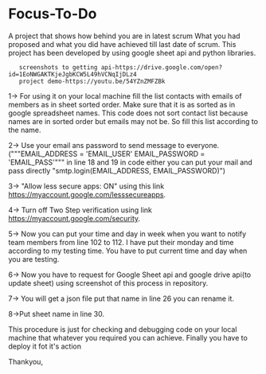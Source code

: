 # Focus-To-Do
  A project that shows how behind you are in latest scrum What you had proposed and what you did have achieved till last date of scrum.
  This project has been developed by using google sheet api and python libraries.
       
       screenshots to getting api-https://drive.google.com/open?id=1EoNWGAKTKjeJgbKCW5L49hVCNqIjDLz4
       project demo-https://youtu.be/54YZnZMFZBk
              
1-> For using it on your local machine fill the list contacts with emails of members as in sheet sorted order. Make sure that it is as sorted as in google spreadsheet names. This code does not sort contact list because names are in sorted order but emails may not be.
So fill this list according to the name.

2-> Use your email ans password to send message to everyone.("""EMAIL_ADDRESS = 'EMAIL_USER'
    EMAIL_PASSWORD = 'EMAIL_PASS'""" in line 18 and 19 in code either you can put your mail and pass directly "smtp.login(EMAIL_ADDRESS, EMAIL_PASSWORD)")
    
3-> "Allow less secure apps: ON" using this link https://myaccount.google.com/lesssecureapps.

4-> Turn off Two Step verification using link https://myaccount.google.com/security.

5-> Now you can put your time and day in week when you want to notify team members from line 102 to 112. I have put their monday and time according to my testing time. You have to put current time and day when you are testing.

6-> Now you have to request for Google Sheet api and google drive api(to update sheet) using screenshot of this process in repository.

7-> You will get a json file put that name in line 26 you can rename it.

8->Put sheet name in line 30.

This procedure is just for checking and debugging code on your local machine that whatever you required you can achieve.
Finally you have to deploy it fot it's action

Thankyou,
